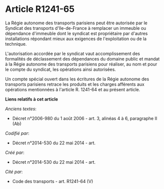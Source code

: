 # Article R1241-65

La Régie autonome des transports parisiens peut être autorisée par le Syndicat des transports d'Ile-de-France à remplacer un
immeuble ou dépendance d'immeuble dont le syndicat est propriétaire par d'autres installations répondant mieux aux exigences
de l'exploitation ou de la technique. 

L'autorisation accordée par le syndicat vaut accomplissement des formalités de déclassement des dépendances du domaine public
et mandat à la Régie autonome des transports parisiens pour réaliser, au nom et pour le compte du syndicat, les opérations
ainsi autorisées. 

Un compte spécial ouvert dans les écritures de la Régie autonome des transports parisiens retrace les produits et les charges
afférents aux opérations mentionnées à l'article R. 1241-64 et au présent article.

**Liens relatifs à cet article**

_Anciens textes_:

  - Décret n°2006-980 du 1 août 2006 - art. 3, alinéas 4 à 6, paragraphe II (Ab)

_Codifié par_:

  - Décret n°2014-530 du 22 mai 2014 - art.

_Créé par_:

  - Décret n°2014-530 du 22 mai 2014 - art.

_Cité par_:

  - Code des transports - art. R1241-64 (V)

